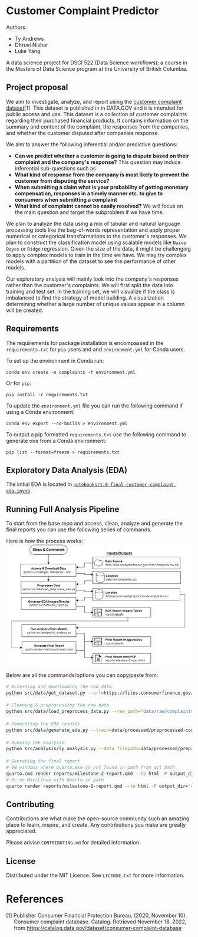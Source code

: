 # Customer Complaint Predictor

Authors:  
- Ty Andrews  
- Dhruvi Nishar  
- Luke Yang  

A data science project for DSCI 522 (Data Science workflows); a
course in the Masters of Data Science program at the University of
British Columbia.

## Project proposal

We aim to investigate, analyze, and report using the [customer complaint dataset](#References)[1]. This dataset is published in in DATA.GOV and it is intended for public access and use. This dataset is a collection of customer complaints regarding their purchased financial products. It contains information on the summary and content of the complaint, the responses from the companies, and whether the customer disputed after companies response.

We aim to answer the following inferential and/or predictive questions: 
- **Can we predict whether a customer is going to dispute based on their complaint and the company's response?** This question may induce inferential sub-questions such as
- **What kind of response from the company is most likely to prevent the customer from disputing the service?**
- **When submitting a claim what is your probability of getting monetary compensation, responses in a timely manner etc. to give to consumers when submitting a complaint**
- **What kind of complaint cannot be easily resolved?** We will focus on the main question and target the subproblem if we have time.

We plan to analyze the data using a mix of tabular and natural language processing tools like the bag-of-words representation and apply proper numerical or categorical transformations to the customer's responses. We plan to construct the classification model using scalable models like `Naive Bayes` or `Ridge` regression. Given the size of the data, it might be challenging to apply complex models to train in the time we have. We may try complex models with a partition of the dataset to see the performance of other models.

Our exploratory analysis will mainly look into the company's responses rather than the customer's complaints. We will first split the data into training and test set. In the training set, we will visualize if the class is imbalanced to find the strategy of model building. A visualization determining whether a large number of unique values appear in a column will be created. 

## Requirements

The requirements for package installation is encompassed in the `requirements.txt` for `pip` users and and `environment.yml` for Conda users.

To set up the environment in Conda run:
```
conda env create -n complaints -f environment.yml
```

Or for `pip`:  
```
pip install -r requirements.txt
```

To update the `environment.yml` file you can run the following command if using a Conda environment:
```
conda env export --no-builds > environment.yml
```

To output a pip formatted `requirements.txt` use the following command to generate one from a Conda environment:

```
pip list --format=freeze > requirements.txt
```

## Exploratory Data Analysis (EDA)

The initial EDA is located in [`notebooks/1.0-final-customer-complaint-eda.ipynb`](./notebooks/1.0-final-customer-complaint-eda.ipynb).

## Running Full Analysis Pipeline

To start from the base repo and access, clean, analyze and generate the final reports you can use the following series of commands.

Here is how the process works:
![](reports/assets/analysis-pipeline-overview.png)

Below are all the commands/options you can copy/paste from:
```bash
# Accessing and downloading the raw data
python src/data/get_dataset.py --url=https://files.consumerfinance.gov/ccdb/complaints.csv.zip

# Cleaning & preprocessing the raw data
python src/data/load_preprocess_data.py --raw_path="data/raw/complaints.csv" --output_path="data/processed/preprocessed-complaints.csv"

# Generating the EDA results 
python src/data/generate_eda.py --train=data/processed/preprocessed-complaints.csv --out_dir=reports/assets

# Running the analysis
python src/analysis/ly_analysis.py --data_filepath=data/processed/preprocessed-complaints.csv --out_filepath=reports/assets

# Genrating the final report
# ON windows where quarto.exe is not found in path from git bash
quarto.cmd render reports/milestone-2-report.qmd --to html -P output_dir="reports"
# Or on Mac/Linux with Quarto in path
quarto render reports/milestone-2-report.qmd --to html -P output_dir="reports"
```

## Contributing

Contributions are what make the open-source community such an amazing place to learn, inspire, and create. Any contributions you make are greatly appreciated.

Please advise `CONTRIBUTING.md` for detailed information.
## License

Distributed under the MIT License. See `LICENSE.txt` for more information.

# References

<div id="refs" class="references hanging-indent">

<div id="ref-Dua2019">

[1] Publisher Consumer Financial Protection Bureau. (2020, November 10). Consumer complaint database. Catalog. Retrieved November 18, 2022, from https://catalog.data.gov/dataset/consumer-complaint-database 


</div>

</div>
